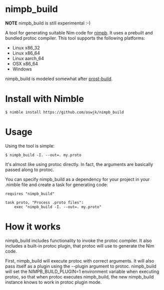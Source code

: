 # nimpb_build

**NOTE** nimpb_build is still experimental :-)

A tool for generating suitable Nim code for
[nimpb](https://github.com/oswjk/nimpb). It uses a prebuilt and bundled protoc
compiler. This tool supports the following platforms:

- Linux x86_32
- Linux x86_64
- Linux aarch_64
- OSX x86_64
- Windows

nimpb_build is modeled somewhat after [prost-build](https://github.com/danburkert/prost).

# Install with Nimble

    $ nimble install https://github.com/oswjk/nimpb_build

# Usage

Using the tool is simple:

    $ nimpb_build -I. --out=. my.proto

It's almost like using protoc directly. In fact, the arguments are basically
passed along to protoc.

You can specify nimpb_build as a dependency for your project in your .nimble
file and create a task for generating code:

    requires "nimpb_build"

    task proto, "Process .proto files":
        exec "nimpb_build -I. --out=. my.proto"

# How it works

nimpb_build includes functionality to invoke the protoc compiler. It also
includes a built-in protoc plugin, that protoc will use to generate the Nim
code.

First, nimpb_build will execute protoc with correct arguments. It will also
pass itself as a plugin using the --plugin argument to protoc. nimpb_build
will set the NIMPB_BUILD_PLUGIN=1 environment variable when executing protoc,
so that when protoc executes nimpb_build, the new nimpb_build instance knows
to work in protoc plugin mode.
